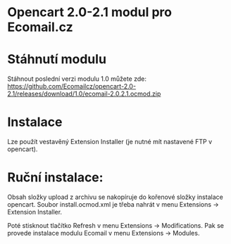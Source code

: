 # Opencart 2.0-2.1 modul pro Ecomail.cz

# Stáhnutí modulu

Stáhnout poslední verzi modulu 1.0 můžete zde: 
https://github.com/Ecomailcz/opencart-2.0-2.1/releases/download/1.0/ecomail-2.0.2.1.ocmod.zip

# Instalace

Lze použít vestavěný Extension Installer (je nutné mít nastavené FTP v opencart).

# Ruční instalace:

Obsah složky upload z archivu se nakopíruje do kořenové složky instalace opencart.
Soubor install.ocmod.xml je třeba nahrát v menu Extensions -> Extension Installer.

Poté stisknout tlačítko Refresh v menu Extensions -> Modifications.
Pak se provede instalace modulu Ecomail v menu Extensions -> Modules.
